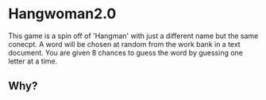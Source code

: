 # Hangwoman2.0
This game is a spin off of 'Hangman' with just a different name but the same conecpt.
A word will be chosen at random from the work bank in a text document. 
You are given 8 chances to guess the word by guessing one letter at a time.
## Why?
